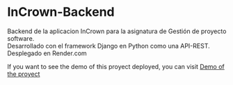# InCrown-Backend
Backend de la aplicacion InCrown para la asignatura de Gestión de proyecto software.   
Desarrollado con el framework Django en Python como una API-REST.     
Desplegado en Render.com

If you want to see the demo of this proyect deployed, you can visit [Demo of the proyect](https://incrown.onrender.com/incrown_app/Usuarios/)
